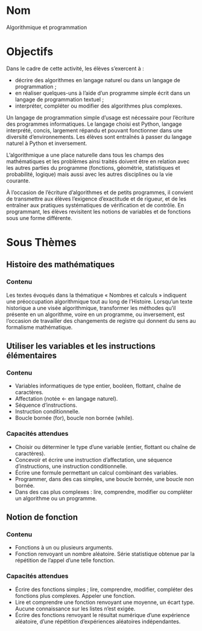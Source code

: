 # Nom

Algorithmique et programmation

# Objectifs

Dans le cadre de cette activité, les élèves s’exercent à :

- décrire des algorithmes en langage naturel ou dans un langage de programmation ;
- en réaliser quelques-uns à l’aide d’un programme simple écrit dans un langage de programmation textuel ;
- interpréter, compléter ou modifier des algorithmes plus complexes.

Un langage de programmation simple d’usage est nécessaire pour l’écriture des programmes informatiques. Le langage choisi est Python, langage interprété, concis, largement répandu et pouvant fonctionner dans une diversité d’environnements. Les élèves sont entraînés à passer du langage naturel à Python et inversement. 

L’algorithmique a une place naturelle dans tous les champs des mathématiques et les problèmes ainsi traités doivent être en relation avec les autres parties du programme (fonctions, géométrie, statistiques et probabilité, logique) mais aussi avec les autres disciplines ou la vie courante.

À l’occasion de l’écriture d’algorithmes et de petits programmes, il convient de transmettre aux élèves l’exigence d’exactitude et de rigueur, et de les entraîner aux pratiques systématiques de vérification et de contrôle. En programmant, les élèves revisitent les notions de variables et de fonctions sous une forme différente.

# Sous Thèmes

## Histoire des mathématiques

### Contenu

Les textes évoqués dans la thématique « Nombres et calculs » indiquent une préoccupation algorithmique tout au long de l’Histoire. Lorsqu’un texte historique a une visée algorithmique, transformer les méthodes qu’il présente en un algorithme, voire en un programme, ou inversement, est l’occasion de travailler des changements de registre qui donnent du sens
au formalisme mathématique.

## Utiliser les variables et les instructions élémentaires

### Contenu

- Variables informatiques de type entier, booléen, flottant, chaîne de caractères.
- Affectation (notée ← en langage naturel).
- Séquence d’instructions.
- Instruction conditionnelle.
- Boucle bornée (for), boucle non bornée (while).

### Capacités attendues

- Choisir ou déterminer le type d’une variable (entier, flottant ou chaîne de caractères).
- Concevoir et écrire une instruction d’affectation, une séquence d’instructions, une instruction conditionnelle.
- Écrire une formule permettant un calcul combinant des variables.
- Programmer, dans des cas simples, une boucle bornée, une boucle non bornée.
- Dans des cas plus complexes : lire, comprendre, modifier ou compléter un algorithme ou un programme.

## Notion de fonction

### Contenu

- Fonctions à un ou plusieurs arguments.
- Fonction renvoyant un nombre aléatoire. Série statistique obtenue par la répétition de l’appel d’une telle fonction.

### Capacités attendues

- Écrire des fonctions simples ; lire, comprendre, modifier, compléter des fonctions plus complexes. Appeler une fonction.
- Lire et comprendre une fonction renvoyant une moyenne, un écart type. Aucune connaissance sur les listes n’est exigée.
- Écrire des fonctions renvoyant le résultat numérique d’une expérience aléatoire, d’une répétition d’expériences aléatoires indépendantes.